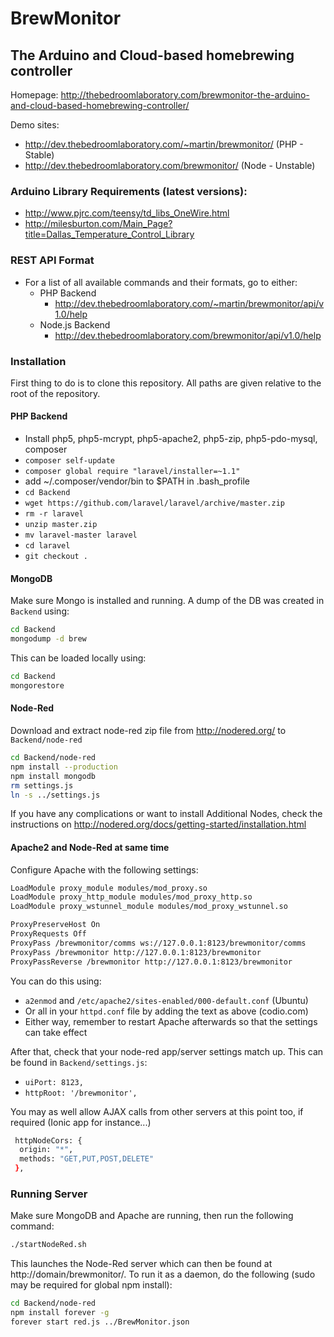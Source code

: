 # BrewMonitor

## The Arduino and Cloud-based homebrewing controller

Homepage: http://thebedroomlaboratory.com/brewmonitor-the-arduino-and-cloud-based-homebrewing-controller/

Demo sites:

* http://dev.thebedroomlaboratory.com/~martin/brewmonitor/ (PHP - Stable)
* http://dev.thebedroomlaboratory.com/brewmonitor/ (Node - Unstable)

### Arduino Library Requirements (latest versions):

* http://www.pjrc.com/teensy/td_libs_OneWire.html
* http://milesburton.com/Main_Page?title=Dallas_Temperature_Control_Library

### REST API Format

* For a list of all available commands and their formats, go to either:
  * PHP Backend
    * http://dev.thebedroomlaboratory.com/~martin/brewmonitor/api/v1.0/help
  * Node.js Backend
    * http://dev.thebedroomlaboratory.com/brewmonitor/api/v1.0/help

### Installation

First thing to do is to clone this repository. All paths are given relative to the root of the repository.

#### PHP Backend

* Install php5, php5-mcrypt, php5-apache2, php5-zip, php5-pdo-mysql, composer
* `composer self-update`
* `composer global require "laravel/installer=~1.1"`
* add ~/.composer/vendor/bin to $PATH in .bash_profile
* `cd Backend`
* `wget https://github.com/laravel/laravel/archive/master.zip`
* `rm -r laravel`
* `unzip master.zip`
* `mv laravel-master laravel`
* `cd laravel`
* `git checkout .`

#### MongoDB

Make sure Mongo is installed and running. A dump of the DB was created in `Backend` using:
```bash
cd Backend
mongodump -d brew
```
This can be loaded locally using:
```bash
cd Backend
mongorestore
```

#### Node-Red

Download and extract node-red zip file from http://nodered.org/ to `Backend/node-red`
```bash
cd Backend/node-red
npm install --production
npm install mongodb
rm settings.js
ln -s ../settings.js
```
If you have any complications or want to install Additional Nodes, check the instructions on http://nodered.org/docs/getting-started/installation.html

#### Apache2 and Node-Red at same time

Configure Apache with the following settings:
```bash
LoadModule proxy_module modules/mod_proxy.so
LoadModule proxy_http_module modules/mod_proxy_http.so
LoadModule proxy_wstunnel_module modules/mod_proxy_wstunnel.so

ProxyPreserveHost On
ProxyRequests Off
ProxyPass /brewmonitor/comms ws://127.0.0.1:8123/brewmonitor/comms
ProxyPass /brewmonitor http://127.0.0.1:8123/brewmonitor
ProxyPassReverse /brewmonitor http://127.0.0.1:8123/brewmonitor
```
You can do this using:

* `a2enmod` and `/etc/apache2/sites-enabled/000-default.conf` (Ubuntu)
* Or all in your `httpd.conf` file by adding the text as above (codio.com)
* Either way, remember to restart Apache afterwards so that the settings can take effect
 
After that, check that your node-red app/server settings match up. This can be found in `Backend/settings.js`:

* `uiPort: 8123,`
* `httpRoot: '/brewmonitor',`

You may as well allow AJAX calls from other servers at this point too, if required (Ionic app for instance...)
```bash
 httpNodeCors: {
  origin: "*",
  methods: "GET,PUT,POST,DELETE"
 },
```

### Running Server
Make sure MongoDB and Apache are running, then run the following command:
```bash
./startNodeRed.sh
```
This launches the Node-Red server which can then be found at http://domain/brewmonitor/. To run it as a daemon, do the following (sudo may be required for global npm install):
```bash
cd Backend/node-red
npm install forever -g
forever start red.js ../BrewMonitor.json
```
